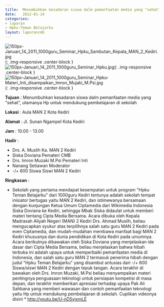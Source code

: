 ```yaml
---	
title: 	Menumbuhkan kesadaran siswa dalm pemanfaatan media yang "sehat", utamanya Hp untuk mendukung pembelajaran di sekolah
date: 	2012-01-14
categories:	
- laporan	
- Hpku-Teman Belajarku	
layout: laporancmb	
---	
```

	
![150px-Januari_14_2011_1000guru_Seminar_Hpku_Sambutan_Kepala_MAN_2_Kediri.jpg](/uploads/150px-Januari_14_2011_1000guru_Seminar_Hpku_Sambutan_Kepala_MAN_2_Kediri.jpg){: .img-responsive .center-block }	
![150px-Januari_14_2011_1000guru_Seminar_Hpku.jpg](/uploads/150px-Januari_14_2011_1000guru_Seminar_Hpku.jpg){: .img-responsive .center-block }	
![150px-Januari_14_2011_1000guru_Seminar_Hpku-Materi_Inti_disampaikan_Imron_Mujaki_M.Psi.jpg](/uploads/150px-Januari_14_2011_1000guru_Seminar_Hpku-Materi_Inti_disampaikan_Imron_Mujaki_M.Psi.jpg){: .img-responsive .center-block }	


**Tujuan** :	Menumbuhkan kesadaran siswa dalm pemanfaatan media yang "sehat", utamanya Hp untuk mendukung pembelajaran di sekolah
	
**Lokasi** :	Aula MAN 2 Kota Kediri
	
**Alamat** : 	Jl. Sunan Ngampel Kota Kediri
	
**Jam** :	10.00 - 13.00
	
**Hadir** :	
*	Drs. A. Muslih Ka. MAN 2 Kediri
*	Siska Doviana Pemateri CMB
*	Drs. Imron Muzaki M.Psi Pemateri Inti
*	Nanang Setiawan Moderator
*	-/+ 600 Siswa Siswi MAN 2 Kediri

**Ringkasan** :	
* Sekolah yang pertama mendapat kesempatan untuk program "Hpku Teman Belajarku" dari 1000guru Kediri tentunya adalah sekolah tempat inisiator bertugas yaitu MAN 2 Kediri, dan istimewanya bersamaan dengan kunjungan Ketua Umum Ciptamedia dari Wikimedia Indonesia Siska Doviana ke Kediri, sehingga Mbak Siska didaulat untuk memberi materi tentang Cipta Media Bersama. Acara dibuka oleh Kepala Madrasah Aliyah Negeri (MAN) 2 Kediri Drs. Ahmad Muslih, beliau mengucapkan syukur atas terpilihnya salah satu guru MAN 2 Kediri pada even Ciptamedia, dan mudah-mudahan membawa manfaat bagi MAN 2 Kediri khususnya dan dunia pendidikan di Kota Kediri pada umumnya. Acara berikutnya dibawakan oleh Siska Doviana yang menjelaskan ide dasar dari Cipta Media Bersama, beliau menjelaskan bahwa hibah terbuka ini adalah upaya untuk memperbaiki pemanfaatan media di Indonesia, dan salah satu guru MAN 2 termasuk penerima hibah dengan judul "Hpku Teman Belajarku" yang disambut antusias dari -/+ 600 Siswa/siswi MAN 2 Kediri dengan tepuk tangan. Acara terakhir di bawakan oleh Drs. Imron Muzaki, M.Psi beliau menyampaikan materi pentingnya penguasaan teknologi untuk persiapan kompetisi di masa depan, dan terakhir memberikan apresiasi terhadap upaya Pak Ali Sahbana yang memberi wawasan dan contoh pemanfaatan teknologi yaitu Hp untuk mendukung pembelajaran di sekolah. Cuplikan videonya disini * http://youtu.be/U-nD5vjxmLE
